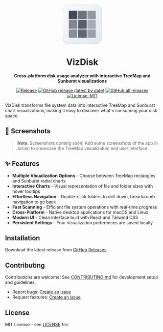 <div align="center">

<img src="docs/icon.svg" alt="VizDisk Logo" width="128" height="128">

# VizDisk

**Cross-platform disk usage analyzer with interactive TreeMap and Sunburst visualizations**

[![Release](https://github.com/kiwamizamurai/vizdisk/actions/workflows/release.yml/badge.svg)](https://github.com/kiwamizamurai/vizdisk/releases)
[![GitHub release (latest by date)](https://img.shields.io/github/v/release/kiwamizamurai/vizdisk)](https://github.com/kiwamizamurai/vizdisk/releases)
[![GitHub all releases](https://img.shields.io/github/downloads/kiwamizamurai/vizdisk/total)](https://github.com/kiwamizamurai/vizdisk/releases)
[![License: MIT](https://img.shields.io/badge/License-MIT-blue.svg)](https://opensource.org/licenses/MIT)

</div>

VizDisk transforms file system data into interactive TreeMap and Sunburst chart visualizations, making it easy to discover what's consuming your disk space.

## 📸 Screenshots

> **Note**: Screenshots coming soon! Add some screenshots of the app in action to showcase the TreeMap visualization and user interface.

## ✨ Features

- **Multiple Visualization Options** - Choose between TreeMap rectangles and Sunburst radial charts
- **Interactive Charts** - Visual representation of file and folder sizes with hover tooltips
- **Effortless Navigation** - Double-click folders to drill down, breadcrumb navigation to go back
- **Fast Scanning** - Efficient file system operations with real-time progress
- **Cross-Platform** - Native desktop applications for macOS and Linux
- **Modern UI** - Clean interface built with React and Tailwind CSS
- **Persistent Settings** - Your visualization preferences are saved locally

## Installation

Download the latest release from [GitHub Releases](https://github.com/kiwamizamurai/vizdisk/releases).

## Contributing

Contributions are welcome! See [CONTRIBUTING.md](../CONTRIBUTING.md) for development setup and guidelines.

- Report bugs: [Create an issue](https://github.com/kiwamizamurai/vizdisk/issues)
- Request features: [Create an issue](https://github.com/kiwamizamurai/vizdisk/issues)

## License

MIT License - see [LICENSE](LICENSE) file.

